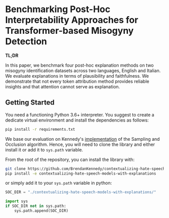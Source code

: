 # Benchmarking Post-Hoc Interpretability Approaches for Transformer-based Misogyny Detection

**TL;DR**

In this paper, we benchmark four post-hoc explanation methods on two misogyny identification datasets across two languages, English and Italian. We evaluate explanations in terms of plausibility and faithfulness.
We demonstrate that not every token attribution method provides reliable insights and that attention cannot serve as explanation.

## Getting Started

You need a functioning Python 3.6+ interpreter. You suggest to create a dedicate virtual environment and install the dependencies as follows:

```bash
pip install -r requirements.txt
```

We base our evaluation on Kennedy's [implementation](https://github.com/BrendanKennedy/contextualizing-hate-speech-models-with-explanations) of the Sampling and Occlusion algorithm. Hence, you will need to clone the library and either install it or add it to `sys.path` variable.

From the root of the repository, you can install the library with:

```bash
git clone https://github.com/BrendanKennedy/contextualizing-hate-speech-models-with-explanations
pip install -e contextualizing-hate-speech-models-with-explanations
```

or simply add it to your `sys.path` variable in python:

```python
SOC_DIR = "./contextualizing-hate-speech-models-with-explanations/"

import sys
if SOC_DIR not in sys.path:
    sys.path.append(SOC_DIR)
```
